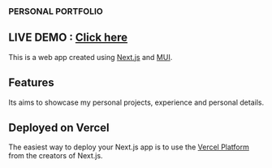 ### PERSONAL PORTFOLIO


## LIVE DEMO : [Click here](https://portfolio-five-lime-17.vercel.app/)

This is a web app created using [Next.js](https://nextjs.org/) and [MUI](https://mui.com/material-ui/getting-started/).

## Features
Its aims to showcase my personal projects, experience and personal details.

## Deployed on Vercel

The easiest way to deploy your Next.js app is to use the [Vercel Platform](https://vercel.com/new?utm_medium=default-template&filter=next.js&utm_source=create-next-app&utm_campaign=create-next-app-readme) from the creators of Next.js.

